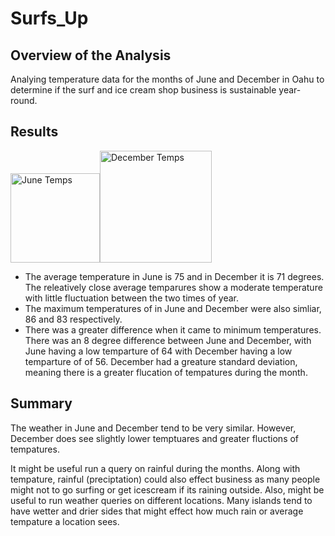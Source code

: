 # Surfs_Up
## Overview of the Analysis
Analying temperature data for the months of June and December in Oahu to determine if the surf and ice cream shop business is sustainable year-round.

## Results
<img width="143" alt="June Temps" src="https://user-images.githubusercontent.com/101379969/170886595-dc26d701-b447-4bc1-a002-477c47c37b7a.png"><img width="179" alt="December Temps" src="https://user-images.githubusercontent.com/101379969/170886589-772210b4-7354-4eab-bc61-ed7f21782b4d.png">
* The average temperature in June is 75 and in December it is 71 degrees. The releatively close average temparures show a moderate temperature with little fluctuation between the two times of year.
* The maximum temperatures of in June and December were also simliar, 86 and 83 respectively.
* There was a greater difference when it came to minimum temperatures. There was an 8 degree difference between June and December, with June having a low temparture of 64 with December having a low temparture of of 56. December had a greature standard deviation, meaning there is a greater flucation of tempatures during the month.

## Summary
The weather in June and December tend to be very similar. However, December does see slightly lower temptuares and greater fluctions of tempatures.

It might be useful run a query on rainful during the months. Along with tempature, rainful (preciptation) could also effect business as many people might not to go surfing or get icescream if its raining outside. Also, might be useful to run weather queries on different locations. Many islands tend to have wetter and drier sides that might effect how much rain or average tempature a location sees. 

